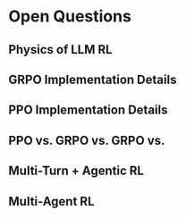 # Open Questions

## Physics of LLM RL

## GRPO Implementation Details

## PPO Implementation Details

## PPO vs. GRPO vs. GRPO vs.

## Multi-Turn + Agentic RL

## Multi-Agent RL


